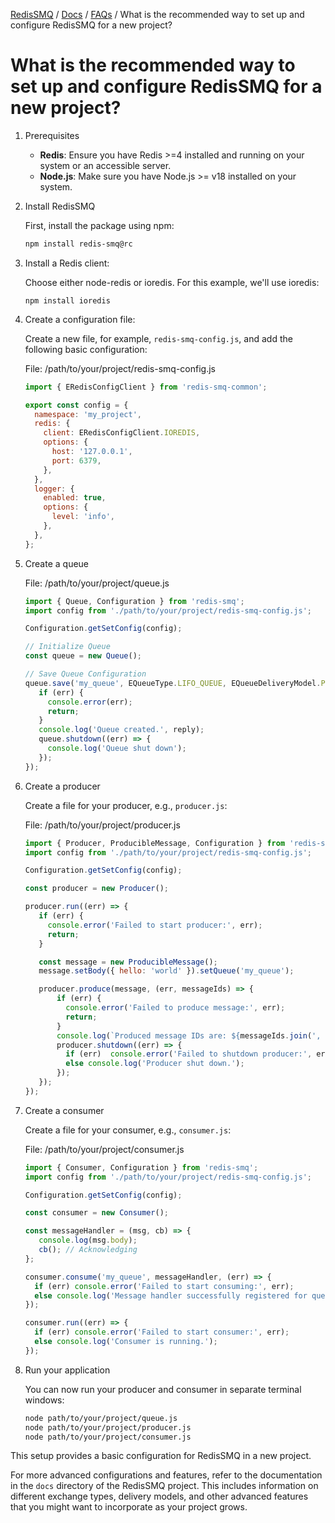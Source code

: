[RedisSMQ](../README.md) / [Docs](README.md) / [FAQs](README.md) / What is the recommended way to set up and configure RedisSMQ for a new project?

# What is the recommended way to set up and configure RedisSMQ for a new project?

1. Prerequisites
   - **Redis**: Ensure you have Redis >=4 installed and running on your system or an accessible server.
   - **Node.js**: Make sure you have Node.js >= v18 installed on your system.

2. Install RedisSMQ
   
   First, install the package using npm:

   ```bash
   npm install redis-smq@rc
   ```

3. Install a Redis client:
   
   Choose either node-redis or ioredis. For this example, we'll use ioredis:
   
   ```shell
   npm install ioredis
   ```
   

4. Create a configuration file:
 
   Create a new file, for example, `redis-smq-config.js`, and add the following basic configuration:
   
   File: /path/to/your/project/redis-smq-config.js
   ```javascript
   import { ERedisConfigClient } from 'redis-smq-common';

   export const config = {
     namespace: 'my_project',
     redis: {
       client: ERedisConfigClient.IOREDIS,
       options: {
         host: '127.0.0.1',
         port: 6379,
       },
     },
     logger: {
       enabled: true,
       options: {
         level: 'info',
       },
     },
   };
   ```

5. Create a queue
   
   File: /path/to/your/project/queue.js
   ```javascript 
   import { Queue, Configuration } from 'redis-smq';
   import config from './path/to/your/project/redis-smq-config.js';
   
   Configuration.getSetConfig(config);

   // Initialize Queue
   const queue = new Queue();
   
   // Save Queue Configuration
   queue.save('my_queue', EQueueType.LIFO_QUEUE, EQueueDeliveryModel.POINT_TO_POINT, (err, reply) => {
      if (err) {
        console.error(err);
        return;
      }
      console.log('Queue created.', reply);
      queue.shutdown((err) => {
        console.log('Queue shut down');
      });
   });
   ```

6. Create a producer
   
   Create a file for your producer, e.g., `producer.js`:
   
   File: /path/to/your/project/producer.js
   ```javascript
   import { Producer, ProducibleMessage, Configuration } from 'redis-smq';
   import config from './path/to/your/project/redis-smq-config.js';

   Configuration.getSetConfig(config);
   
   const producer = new Producer();

   producer.run((err) => {
      if (err) {
        console.error('Failed to start producer:', err);
        return;
      }

      const message = new ProducibleMessage();
      message.setBody({ hello: 'world' }).setQueue('my_queue');
   
      producer.produce(message, (err, messageIds) => {
          if (err) {
            console.error('Failed to produce message:', err);
            return;
          }
          console.log(`Produced message IDs are: ${messageIds.join(', ')}`);
          producer.shutdown((err) => {
            if (err)  console.error('Failed to shutdown producer:', err);
            else console.log('Producer shut down.');
          });
      });
   });
   ```

7. Create a consumer
   
   Create a file for your consumer, e.g., `consumer.js`:
   
   File: /path/to/your/project/consumer.js
   ```javascript
   import { Consumer, Configuration } from 'redis-smq';
   import config from './path/to/your/project/redis-smq-config.js';

   Configuration.getSetConfig(config);
   
   const consumer = new Consumer();

   const messageHandler = (msg, cb) => {
      console.log(msg.body);
      cb(); // Acknowledging
   };

   consumer.consume('my_queue', messageHandler, (err) => {
     if (err) console.error('Failed to start consuming:', err);
     else console.log('Message handler successfully registered for queue: my_queue');
   });

   consumer.run((err) => {
     if (err) console.error('Failed to start consumer:', err);
     else console.log('Consumer is running.');
   });
   ```

8. Run your application

   You can now run your producer and consumer in separate terminal windows:

   ```bash
   node path/to/your/project/queue.js
   node path/to/your/project/producer.js
   node path/to/your/project/consumer.js
   ```

This setup provides a basic configuration for RedisSMQ in a new project.

For more advanced configurations and features, refer to the documentation in the `docs` directory of the RedisSMQ 
project. This includes information on different exchange types, delivery models, and other advanced features that 
you might want to incorporate as your project grows.